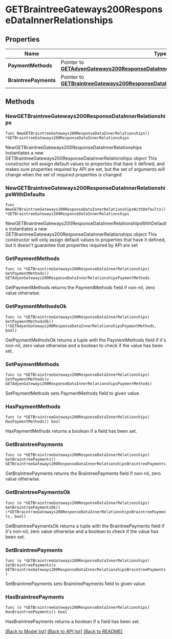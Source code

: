 # GETBraintreeGateways200ResponseDataInnerRelationships

## Properties

Name | Type | Description | Notes
------------ | ------------- | ------------- | -------------
**PaymentMethods** | Pointer to [**GETAdyenGateways200ResponseDataInnerRelationshipsPaymentMethods**](GETAdyenGateways200ResponseDataInnerRelationshipsPaymentMethods.md) |  | [optional] 
**BraintreePayments** | Pointer to [**GETBraintreeGateways200ResponseDataInnerRelationshipsBraintreePayments**](GETBraintreeGateways200ResponseDataInnerRelationshipsBraintreePayments.md) |  | [optional] 

## Methods

### NewGETBraintreeGateways200ResponseDataInnerRelationships

`func NewGETBraintreeGateways200ResponseDataInnerRelationships() *GETBraintreeGateways200ResponseDataInnerRelationships`

NewGETBraintreeGateways200ResponseDataInnerRelationships instantiates a new GETBraintreeGateways200ResponseDataInnerRelationships object
This constructor will assign default values to properties that have it defined,
and makes sure properties required by API are set, but the set of arguments
will change when the set of required properties is changed

### NewGETBraintreeGateways200ResponseDataInnerRelationshipsWithDefaults

`func NewGETBraintreeGateways200ResponseDataInnerRelationshipsWithDefaults() *GETBraintreeGateways200ResponseDataInnerRelationships`

NewGETBraintreeGateways200ResponseDataInnerRelationshipsWithDefaults instantiates a new GETBraintreeGateways200ResponseDataInnerRelationships object
This constructor will only assign default values to properties that have it defined,
but it doesn't guarantee that properties required by API are set

### GetPaymentMethods

`func (o *GETBraintreeGateways200ResponseDataInnerRelationships) GetPaymentMethods() GETAdyenGateways200ResponseDataInnerRelationshipsPaymentMethods`

GetPaymentMethods returns the PaymentMethods field if non-nil, zero value otherwise.

### GetPaymentMethodsOk

`func (o *GETBraintreeGateways200ResponseDataInnerRelationships) GetPaymentMethodsOk() (*GETAdyenGateways200ResponseDataInnerRelationshipsPaymentMethods, bool)`

GetPaymentMethodsOk returns a tuple with the PaymentMethods field if it's non-nil, zero value otherwise
and a boolean to check if the value has been set.

### SetPaymentMethods

`func (o *GETBraintreeGateways200ResponseDataInnerRelationships) SetPaymentMethods(v GETAdyenGateways200ResponseDataInnerRelationshipsPaymentMethods)`

SetPaymentMethods sets PaymentMethods field to given value.

### HasPaymentMethods

`func (o *GETBraintreeGateways200ResponseDataInnerRelationships) HasPaymentMethods() bool`

HasPaymentMethods returns a boolean if a field has been set.

### GetBraintreePayments

`func (o *GETBraintreeGateways200ResponseDataInnerRelationships) GetBraintreePayments() GETBraintreeGateways200ResponseDataInnerRelationshipsBraintreePayments`

GetBraintreePayments returns the BraintreePayments field if non-nil, zero value otherwise.

### GetBraintreePaymentsOk

`func (o *GETBraintreeGateways200ResponseDataInnerRelationships) GetBraintreePaymentsOk() (*GETBraintreeGateways200ResponseDataInnerRelationshipsBraintreePayments, bool)`

GetBraintreePaymentsOk returns a tuple with the BraintreePayments field if it's non-nil, zero value otherwise
and a boolean to check if the value has been set.

### SetBraintreePayments

`func (o *GETBraintreeGateways200ResponseDataInnerRelationships) SetBraintreePayments(v GETBraintreeGateways200ResponseDataInnerRelationshipsBraintreePayments)`

SetBraintreePayments sets BraintreePayments field to given value.

### HasBraintreePayments

`func (o *GETBraintreeGateways200ResponseDataInnerRelationships) HasBraintreePayments() bool`

HasBraintreePayments returns a boolean if a field has been set.


[[Back to Model list]](../README.md#documentation-for-models) [[Back to API list]](../README.md#documentation-for-api-endpoints) [[Back to README]](../README.md)


